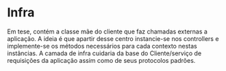 # Infra

Em tese, contém a classe mãe do cliente que faz chamadas externas a aplicação. A ideia é que apartir desse centro instancie-se nos controllers e implemente-se os métodos necessários para cada contexto nestas instâncias. A camada de infra cuidaria da base do Cliente/serviço de requisições da aplicação assim como de seus protocolos padrões.
